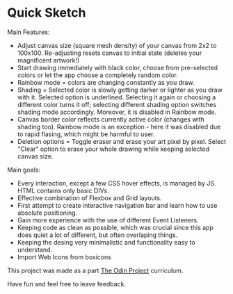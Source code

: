 # Quick Sketch

Main Features:
- Adjust canvas size (square mesh density) of your canvas from 2x2 to 100x100. Re-adjusting resets canvas to initial state (deletes your magnificent artwork!)
- Start drawing immediately with black color, choose from pre-selected colors or let the app choose a completely random color.
- Rainbow mode = colors are changing constantly as you draw.
- Shading = Selected color is slowly getting darker or lighter as you draw with it. Selected option is underlined. Selecting it again or choosing a different color turns it off; selecting different shading option switches shading mode accordingly. Moreover, it is disabled in Rainbow mode.
- Canvas border color reflects currently active color (changes with shading too). Rainbow mode is an exception - here it was disabled due to rapid flasing, which might be harmful to user.
- Deletion options = Toggle eraser and erase your art pixel by pixel. Select "Clear" option to erase your whole drawing while keeping selected canvas size.

Main goals:
- Every interaction, except a few CSS hover effects, is managed by JS. HTML contains only basic DIVs.
- Effective combination of Flexbox and Grid layouts.
- First attempt to create interactive navigation bar and learn how to use absolute positioning.
- Gain more experience with the use of different Event Listeners.
- Keeping code as clean as possible, which was crucial since this app does quiet a lot of different, but often overlaping things.
- Keeping the desing very minimalistic and functionality easy to understand.
- Import Web Icons from boxicons

This project was made as a part [The Odin Project](https://www.theodinproject.com/lessons/foundations-etch-a-sketch)  curriculum.

Have fun and feel free to leave feedback.

